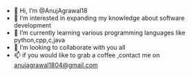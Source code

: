 - 👋 Hi, I’m @AnujAgrawal18
- 👀 I’m interested in expanding my knowledge about software development 
- 🌱 I’m currently learning various programming languages like python,cpp,c,java
- 💞️ I’m looking to collaborate with you all
- 📫 if you would like to grab a coffee ,contact me on anujagrawal1804@gmail.com

<!---
AnujAgrawal18/AnujAgrawal18 is a ✨ special ✨ repository because its `README.md` (this file) appears on your GitHub profile.
You can click the Preview link to take a look at your changes.
--->
